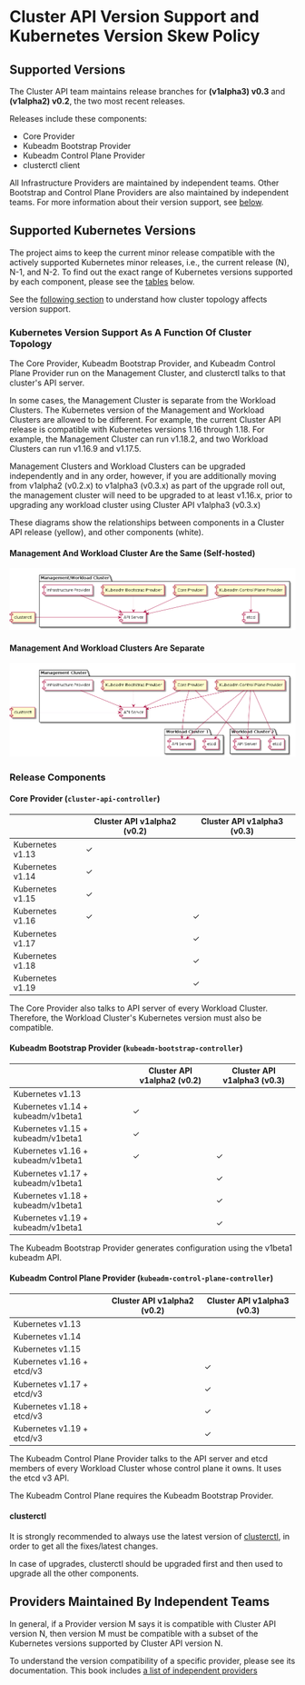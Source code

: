 # Cluster API Version Support and Kubernetes Version Skew Policy

## Supported Versions

The Cluster API team maintains release branches for **(v1alpha3) v0.3** and **(v1alpha2) v0.2**, the two most recent releases.

Releases include these components:

- Core Provider
- Kubeadm Bootstrap Provider
- Kubeadm Control Plane Provider
- clusterctl client

All Infrastructure Providers are maintained by independent teams. Other Bootstrap and Control Plane Providers are also maintained by independent teams. For more information about their version support, see [below](#providers-maintained-by-independent-teams).

## Supported Kubernetes Versions

The project aims to keep the current minor release compatible with the actively supported Kubernetes minor releases, i.e., the current release (N), N-1, and N-2. To find out the exact range of Kubernetes versions supported by each  component, please see the [tables](#release-components) below.

See the [following section](#kubernetes-version-support-as-a-function-of-cluster-topology) to understand how cluster topology affects version support.

### Kubernetes Version Support As A Function Of Cluster Topology

The Core Provider, Kubeadm Bootstrap Provider, and Kubeadm Control Plane Provider run on the Management Cluster, and clusterctl talks to that cluster's API server.

In some cases, the Management Cluster is separate from the Workload Clusters. The Kubernetes version of the Management and Workload Clusters are allowed to be different. For example, the current Cluster API release is compatible with Kubernetes versions 1.16 through 1.18. For example, the Management Cluster can run v1.18.2, and two Workload Clusters can run v1.16.9 and v1.17.5.

Management Clusters and Workload Clusters can be upgraded independently and in any order, however, if you are additionally moving from
v1alpha2 (v0.2.x) to v1alpha3 (v0.3.x) as part of the upgrade roll out, the management cluster will need to be upgraded to at least v1.16.x,
prior to upgrading any workload cluster using Cluster API v1alpha3 (v0.3.x)

These diagrams show the relationships between components in a Cluster API release (yellow), and other components (white).

#### Management And Workload Cluster Are the Same (Self-hosted)

![Management/Workload Same Cluster](../images/management-workload-same-cluster.png)

#### Management And Workload Clusters Are Separate

![Management/Workload Separate Clusters](../images/management-workload-separate-clusters.png)

### Release Components

#### Core Provider (`cluster-api-controller`)

|                  | Cluster API v1alpha2 (v0.2) | Cluster API v1alpha3 (v0.3) |
| ---------------- | --------------------------- | --------------------------- |
| Kubernetes v1.13 | ✓                           |                             |
| Kubernetes v1.14 | ✓                           |                             |
| Kubernetes v1.15 | ✓                           |                             |
| Kubernetes v1.16 | ✓                           | ✓                           |
| Kubernetes v1.17 |                             | ✓                           |
| Kubernetes v1.18 |                             | ✓                           |
| Kubernetes v1.19 |                             | ✓                           |

The Core Provider also talks to API server of every Workload Cluster. Therefore, the Workload Cluster's Kubernetes version must also be compatible.

#### Kubeadm Bootstrap Provider (`kubeadm-bootstrap-controller`)

|                                    | Cluster API v1alpha2 (v0.2) | Cluster API v1alpha3 (v0.3) |
| ---------------------------------- | --------------------------- | --------------------------- |
| Kubernetes v1.13                   |                             |                             |
| Kubernetes v1.14 + kubeadm/v1beta1 | ✓                           |                             |
| Kubernetes v1.15 + kubeadm/v1beta1 | ✓                           |                             |
| Kubernetes v1.16 + kubeadm/v1beta1 | ✓                           | ✓                           |
| Kubernetes v1.17 + kubeadm/v1beta1 |                             | ✓                           |
| Kubernetes v1.18 + kubeadm/v1beta1 |                             | ✓                           |
| Kubernetes v1.19 + kubeadm/v1beta1 |                             | ✓                           |

The Kubeadm Bootstrap Provider generates configuration using the v1beta1 kubeadm API.

#### Kubeadm Control Plane Provider (`kubeadm-control-plane-controller`)

|                            | Cluster API v1alpha2 (v0.2) | Cluster API v1alpha3 (v0.3) |
| -------------------------- | --------------------------- | --------------------------- |
| Kubernetes v1.13           |                             |                             |
| Kubernetes v1.14           |                             |                             |
| Kubernetes v1.15           |                             |                             |
| Kubernetes v1.16 + etcd/v3 |                             | ✓                           |
| Kubernetes v1.17 + etcd/v3 |                             | ✓                           |
| Kubernetes v1.18 + etcd/v3 |                             | ✓                           |
| Kubernetes v1.19 + etcd/v3 |                             | ✓                           |

The Kubeadm Control Plane Provider talks to the API server and etcd members of every Workload Cluster whose control plane it owns. It uses the etcd v3 API.

The Kubeadm Control Plane requires the Kubeadm Bootstrap Provider.

#### clusterctl

It is strongly recommended to always use the latest version of [clusterctl](../clusterctl/overview.md), in order to
get all the fixes/latest changes.

In case of upgrades, clusterctl should be upgraded first and then used to upgrade all the other components.

## Providers Maintained By Independent Teams

In general, if a Provider version M says it is compatible with Cluster API version N, then version M must be compatible with a subset of the Kubernetes versions supported by Cluster API version N.

To understand the version compatibility of a specific provider, please see its documentation. This book includes [a list of independent providers](providers.md)
